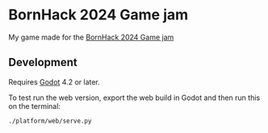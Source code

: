 # BornHack 2024 Game jam

My game made for the [BornHack 2024 Game jam](https://itch.io/jam/bornhack-2024-gamejam)

## Development

Requires [Godot](https://godotengine.org/) 4.2 or later.

To test run the web version, export the web build in Godot and then run this
on the terminal:

```bash
./platform/web/serve.py
```
